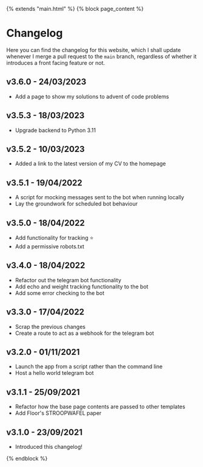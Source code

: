 {% extends "main.html" %}
{% block page_content %}

# Changelog

Here you can find the changelog for this website, which I shall update whenever I merge a pull request to the `main` branch, regardless of whether it introduces a front facing feature or not.

## **v3.6.0** - 24/03/2023
* Add a page to show my solutions to advent of code problems

## **v3.5.3** - 18/03/2023
* Upgrade backend to Python 3.11

## **v3.5.2** - 10/03/2023
* Added a link to the latest version of my CV to the homepage 

## **v3.5.1** - 19/04/2022
* A script for mocking messages sent to the bot when running locally
* Lay the groundwork for scheduled bot behaviour

## **v3.5.0** - 18/04/2022
* Add functionality for tracking ⭐️
* Add a permissive robots.txt

## **v3.4.0** - 18/04/2022
* Refactor out the telegram bot functionality
* Add echo and weight tracking functionality to the bot
* Add some error checking to the bot

## **v3.3.0** - 17/04/2022
* Scrap the previous changes
* Create a route to act as a webhook for the telegram bot 

## **v3.2.0** - 01/11/2021

* Launch the app from a script rather than the command line
* Host a hello world telegram bot

## **v3.1.1** - 25/09/2021

* Refactor how the base page contents are passed to other templates
* Add Floor's STROOPWAFEL paper

## **v3.1.0**  -  23/09/2021 

* Introduced this changelog!

{% endblock %}
